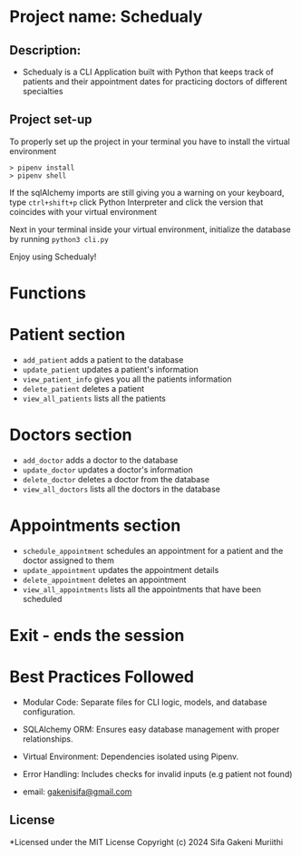 # Project name: Schedualy
## Description:
  - Schedualy is a CLI Application 
    built with Python that keeps track of patients
    and their appointment dates for practicing doctors of different specialties

## Project set-up
To properly set up the project in your terminal you have to install the virtual environment
  ```console
> pipenv install
> pipenv shell
```
If the sqlAlchemy imports are still giving you a warning on your keyboard, type `ctrl+shift+p`
click Python Interpreter and click the version that coincides with your virtual environment

Next in your terminal inside your virtual environment, initialize the database by running `python3 cli.py`

Enjoy using Schedualy!

# Functions
  # Patient section
  - `add_patient` adds a patient to the database
  - `update_patient` updates a patient's information
  - `view_patient_info` gives you all the patients information
  - `delete_patient` deletes a patient
  - `view_all_patients` lists all the patients
  # Doctors section
  - `add_doctor` adds a doctor to the database
  - `update_doctor` updates a doctor's information
  - `delete_doctor` deletes a doctor from the database
  - `view_all_doctors` lists all the doctors in the database
  # Appointments section
  - `schedule_appointment` schedules an appointment for a patient and the doctor assigned to them
  - `update_appointment` updates the appointment details
  - `delete_appointment` deletes an appointment
  - `view_all_appointments` lists all the appointments that have been scheduled
  # Exit - ends the session
  
  # Best Practices Followed
  - Modular Code: Separate files for CLI logic, models, and database configuration.
  - SQLAlchemy ORM: Ensures easy database management with proper relationships.
  - Virtual Environment: Dependencies isolated using Pipenv.
  - Error Handling: Includes checks for invalid inputs (e.g patient not found)

  - email: gakenisifa@gmail.com
## License 
*Licensed under the MIT License Copyright (c) 2024
  Sifa Gakeni Muriithi

